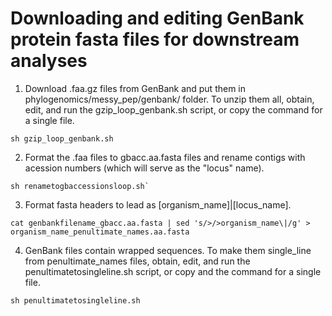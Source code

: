 # Downloading and editing GenBank protein fasta files for downstream analyses

  1. Download .faa.gz files from GenBank and put them in phylogenomics/messy_pep/genbank/ folder. To unzip them all, obtain, edit, and run the gzip_loop_genbank.sh script, or copy the command for a single file.
```
sh gzip_loop_genbank.sh
```
  2. Format the .faa files to gbacc.aa.fasta files and rename contigs with acession numbers (which will serve as the "locus" name).
```
sh renametogbaccessionsloop.sh`
```
  3. Format fasta headers to lead as [organism_name]|[locus_name].
```
cat genbankfilename_gbacc.aa.fasta | sed 's/>/>organism_name\|/g' > organism_name_penultimate_names.aa.fasta
```
  4. GenBank files contain wrapped sequences. To make them single_line from penultimate_names files, obtain, edit, and run the penultimatetosingleline.sh script, or copy and the command for a single file.
```
sh penultimatetosingleline.sh
```
